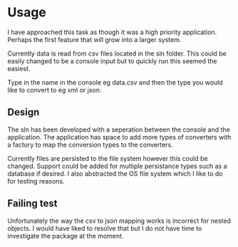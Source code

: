 # Usage
I have approached this task as though it was a high priority application. Perhaps the first feature that will grow into a larger system.

Currently data is read from csv files located in the sln folder. This could be easily changed to be a console input but to quickly run this seemed the easiest.

Type in the name in the console eg data.csv and then the type you would like to convert to eg xml or json.

## Design
The sln has been developed with a seperation between the console and the application. The application has space to add more types of converters with a factory to map the conversion types to the converters.

Currently files are persisted to the file system however this could be changed. Support could be added for multiple persistance types such as a database if desired. I also abstracted the OS file system which I like to do for testing reasons.

## Failing test
Unfortunately the way the csv to json mapping works is incorrect for nested objects. I would have liked to resolve that but I do not have time to investigate the package at the moment.